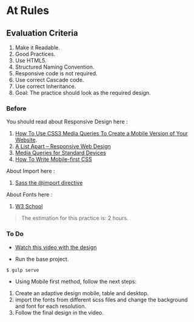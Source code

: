 # At Rules

## Evaluation Criteria

1. Make it Readable.
2. Good Practices.
3. Use HTML5.
4. Structured Naming Convention.
5. Responsive code is not required.
6. Use correct Cascade code.
7. Use correct Inheritance.
8. Goal: The practice should look as the required design.

### Before
You should read about Responsive Design here :

1. [How To Use CSS3 Media Queries To Create a Mobile Version of Your Website][1].
2. [A List Apart – Responsive Web Design][2]
3. [Media Queries for Standard Devices][3]
4. [How To Write Mobile-first CSS][4]

About Import here :

1. [Sass the @import directive][5]

About Fonts here :

1. [W3 School][6]

> The estimation for this practice is: 2 hours.

### To Do

- [Watch this video with the design][7]

- Run the base project.

```sh
$ gulp serve
```

- Using Mobile first method, follow the next steps:

1. Create an adaptive design mobile, table and desktop.
2. import the fonts from different scss files and change the background and font for each resolution.
2. Follow the final design in the video.

[1]: https://www.smashingmagazine.com/2010/07/how-to-use-css3-media-queries-to-create-a-mobile-version-of-your-website/
[2]: https://alistapart.com/article/responsive-web-design
[3]: https://css-tricks.com/snippets/css/media-queries-for-standard-devices/
[4]: https://zellwk.com/blog/how-to-write-mobile-first-css/
[5]: http://vanseodesign.com/css/sass-the-import-directive/
[6]: https://www.w3schools.com/w3css/w3css_fonts.asp
[7]: https://drive.google.com/file/d/1wXKfyLeYFy6aDUR32ceROZYyFpjPdjPJ/view?usp=sharing

